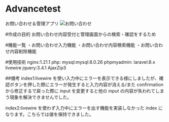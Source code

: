 # Advancetest

お問い合わせ＆管理アプリ
![お問い合わせ](https://user-images.githubusercontent.com/127584258/233978341-257599a3-9e78-4207-9f08-3295248b376f.jpg)

#作成の目的
お問い合わせ内容受付と管理画面からの検索・確認をするため

#機能一覧
・お問い合わせ入力機能
・お問い合わせ内容検索機能
・お問い合わせ内容削除機能

#使用技術
nginx:1.21.1
php:
mysql:mysql:8.0.26
phpmyadmin:
laravel:8.x
livewire
jquery:3.4.1
AjaxZip3

##備考
index1:livewire を使い入力中にエラーを表示できる様にしましたが、確認ボタンを押した際にエラーが発生すると入力内容が消える/また confirmation から修正するで戻った際に input を変更すると他の input の内容が失われてしまう現象を解決できませんでした。

index2:livewire を使わず入力中にエラーを出す機能を実装しなかった index になります。こちらでは値を保持できました。

